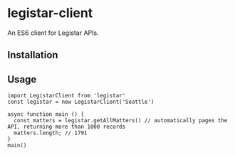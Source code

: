 # legistar-client

An ES6 client for Legistar APIs.

## Installation

## Usage

```
import LegistarClient from 'legistar'
const legistar = new LegistarClient('Seattle')

async function main () {
  const matters = legistar.getAllMatters() // automatically pages the API, returning more than 1000 records
  matters.length; // 1791
}
main()
```


